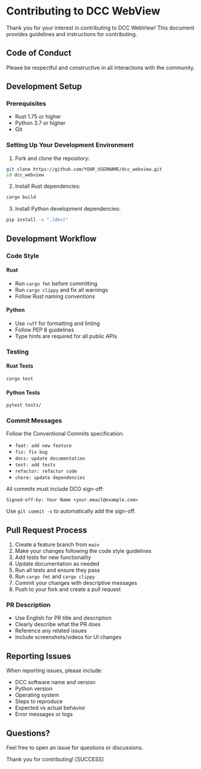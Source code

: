 # Contributing to DCC WebView

Thank you for your interest in contributing to DCC WebView! This document provides guidelines and instructions for contributing.

## Code of Conduct

Please be respectful and constructive in all interactions with the community.

## Development Setup

### Prerequisites

- Rust 1.75 or higher
- Python 3.7 or higher
- Git

### Setting Up Your Development Environment

1. Fork and clone the repository:
```bash
git clone https://github.com/YOUR_USERNAME/dcc_webview.git
cd dcc_webview
```

2. Install Rust dependencies:
```bash
cargo build
```

3. Install Python development dependencies:
```bash
pip install -e ".[dev]"
```

## Development Workflow

### Code Style

#### Rust
- Run `cargo fmt` before committing
- Run `cargo clippy` and fix all warnings
- Follow Rust naming conventions

#### Python
- Use `ruff` for formatting and linting
- Follow PEP 8 guidelines
- Type hints are required for all public APIs

### Testing

#### Rust Tests
```bash
cargo test
```

#### Python Tests
```bash
pytest tests/
```

### Commit Messages

Follow the Conventional Commits specification:

- `feat: add new feature`
- `fix: fix bug`
- `docs: update documentation`
- `test: add tests`
- `refactor: refactor code`
- `chore: update dependencies`

All commits must include DCO sign-off:
```
Signed-off-by: Your Name <your.email@example.com>
```

Use `git commit -s` to automatically add the sign-off.

## Pull Request Process

1. Create a feature branch from `main`
2. Make your changes following the code style guidelines
3. Add tests for new functionality
4. Update documentation as needed
5. Run all tests and ensure they pass
6. Run `cargo fmt` and `cargo clippy`
7. Commit your changes with descriptive messages
8. Push to your fork and create a pull request

### PR Description

- Use English for PR title and description
- Clearly describe what the PR does
- Reference any related issues
- Include screenshots/videos for UI changes

## Reporting Issues

When reporting issues, please include:

- DCC software name and version
- Python version
- Operating system
- Steps to reproduce
- Expected vs actual behavior
- Error messages or logs

## Questions?

Feel free to open an issue for questions or discussions.

Thank you for contributing! [SUCCESS]


